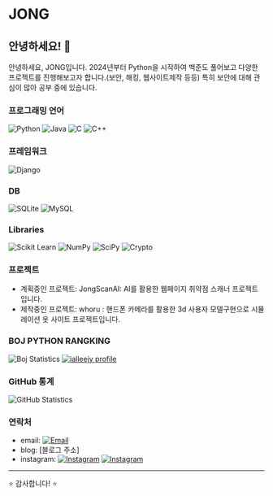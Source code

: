# JONG

## 안녕하세요! 👋

안녕하세요, JONG입니다. 2024년부터 Python을 시작하여 백준도 풀어보고
다양한 프로젝트를 진행해보고자 합니다.(보안, 해킹, 웹사이트제작 등등)
특히 보안에 대해 관심이 많아 공부 중에 있습니다.

### 프로그래밍 언어
![Python](https://img.shields.io/badge/python-%233776AB?style=for-the-badge&logo=python&logoColor=white&labelColor=black)
![Java](https://img.shields.io/badge/java-F89820?style=for-the-badge&logo=java&logoColor=white&labelColor=black)
![C](https://img.shields.io/badge/c-%23A8B9CC?style=for-the-badge&logo=c&logoColor=white&labelColor=black)
![C++](https://img.shields.io/badge/c%2B%2B-%2300599C?style=for-the-badge&logo=c%2B%2B&logoColor=white&labelColor=black)

### 프레임워크
![Django](https://img.shields.io/badge/django-%23092E20?style=for-the-badge&logo=django&logoColor=white&labelColor=black)

### DB
![SQLite](https://img.shields.io/badge/sqlite-%2307405e?style=for-the-badge&logo=sqlite&logoColor=white&labelColor=black)
![MySQL](https://img.shields.io/badge/mysql-%234479A1?style=for-the-badge&logo=mysql&logoColor=white&labelColor=black)

### Libraries
![Scikit Learn](https://img.shields.io/badge/scikit_learn-%23F7931E?style=for-the-badge&logo=scikit-learn&logoColor=white&labelColor=black)
![NumPy](https://img.shields.io/badge/numpy-%23150458?style=for-the-badge&logo=numpy&logoColor=white&labelColor=black)
![SciPy](https://img.shields.io/badge/scipy-%230C55A5?style=for-the-badge&logo=scipy&logoColor=white&labelColor=black)
![Crypto](https://img.shields.io/badge/crypto-%23FFD700?style=for-the-badge&logo=security&logoColor=white&labelColor=black)




### 프로젝트
- 계획중인 프로젝트: JongScanAI: AI를 활용한 웹페이지 취약점 스캐너 프로젝트입니다.
- 제작중인 프로젝트: whoru : 핸드폰 카메라를 활용한 3d 사용자 모델구현으로 시뮬레이션 옷 사이트 프로젝트입니다.
  
  
### BOJ PYTHON RANGKING
![Boj Statistics](http://mazassumnida.wtf/api/v2/generate_badge?boj=ialleejy)
[![ialleejy profile](http://mazandi.herokuapp.com/api?handle=ialleejy)](https://solved.ac/ialleejy)

### GitHub 통계

![GitHub Statistics](https://github-readme-stats.vercel.app/api?username=jongcoding&show_icons=true&hide_title=true&count_private=true&hide=prs&theme=radical)

### 연락처

- email: [![Email](https://img.shields.io/badge/-ialleejy%40naver.com-00C300?style=flat&logo=naver&logoColor=white)](mailto:ialleejy@naver.com)
- blog: [블로그 주소]
- instagram:
[![Instagram](https://img.shields.io/badge/-%40kjo._.okj-E4405F?style=flat&logo=instagram&logoColor=white)](https://www.instagram.com/kjo._.okj/) 
[![Instagram](https://img.shields.io/badge/-%40jongactivity-E4405F?style=flat&logo=instagram&logoColor=white)](https://www.instagram.com/jongactivity/)
---

⭐️ 감사합니다! ⭐️
